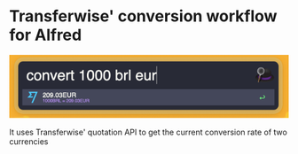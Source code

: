 # Transferwise' conversion workflow for Alfred

![Alfred running the workflow](/alfred-running-transferwise.png)

It uses Transferwise' quotation API to get the current conversion rate of two currencies
